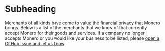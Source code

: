 # Subheading

Merchants of all kinds have come to value the financial privacy that Monero brings. Below is a list of the merchants that we know of that currently accept Monero for their goods and services. If a company no longer accepts Monero or you would like your business to be listed, please [open a GitHub issue and let us know](https://github.com/monero-project/monero-site/issues).
